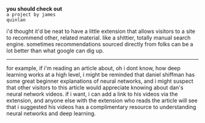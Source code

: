 **you should check out**
</br>
<code>a project by james quinlan</code>

i'd thought it'd be neat to have a little extension that allows visitors to a site
to recommend other, related material. like a shittier, totally manual
search engine. sometimes recommendations sourced directly from folks can be a lot better
than what google can dig up.

---

for example, if i'm reading an article about, oh i dont know, how deep learning works at a high level, i might be
reminded that daniel shiffman has some great beginner explanations of neural networks, and i might suspect that
other visitors to this article would appreciate knowing about dan's neural network videos. if i want, i can add a link
to his videos via the extension, and anyone else with the extension who reads the article will see that i suggested
his videos has a complimentary resource to understanding neural networks and deep learning.
